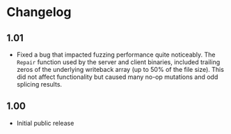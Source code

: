 # Changelog

## 1.01
- Fixed a bug that impacted fuzzing performance quite noticeably. The `Repair` function used by the server and client binaries, included trailing zeros of the underlying writeback array (up to 50% of the file size). This did not affect functionality but caused many no-op mutations and odd splicing results.

## 1.00
- Initial public release
